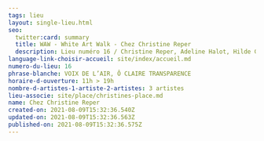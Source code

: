 ```yaml
---
tags: lieu
layout: single-lieu.html
seo:
  twitter:card: summary
  title: WAW - White Art Walk - Chez Christine Reper
  description: Lieu numéro 16 / Christine Reper, Adeline Halot, Hilde Ghesquiere
language-link-choisir-accueil: site/index/accueil.md
numero-du-lieu: 16
phrase-blanche: VOIX DE L’AIR, Ô CLAIRE TRANSPARENCE
horaire-d-ouverture: 11h > 19h
nombre-d-artistes-1-artiste-2-artistes: 3 artistes
lieu-associe: site/place/christines-place.md
name: Chez Christine Reper
created-on: 2021-08-09T15:32:36.540Z
updated-on: 2021-08-09T15:32:36.563Z
published-on: 2021-08-09T15:32:36.575Z
---
```

